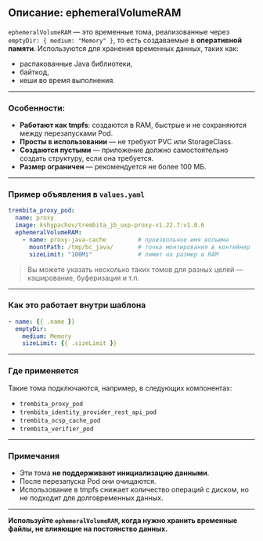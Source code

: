 ## Описание: ephemeralVolumeRAM

`ephemeralVolumeRAM` — это временные тома, реализованные через `emptyDir: { medium: "Memory" }`, то есть создаваемые в **оперативной памяти**. Используются для хранения временных данных, таких как:

- распакованные Java библиотеки,
- байткод,
- кеши во время выполнения.

---

### Особенности:

- **Работают как tmpfs**: создаются в RAM, быстрые и не сохраняются между перезапусками Pod.
- **Просты в использовании** — не требуют PVC или StorageClass.
- **Создаются пустыми** — приложение должно самостоятельно создать структуру, если она требуется.
- **Размер ограничен** — рекомендуется не более 100 МБ.

---

### Пример объявления в `values.yaml`

```yaml
trembita_proxy_pod:
  name: proxy
  image: kshypachov/trembita_jb_uxp-proxy-v1.22.7:v1.0.6
  ephemeralVolumeRAM:
    - name: proxy-java-cache         # произвольное имя вольюма
      mountPath: /tmp/bc_java/       # точка монтирования в контейнер
      sizeLimit: "100Mi"             # лимит на размер в RAM
```

> Вы можете указать несколько таких томов для разных целей — кэширование, буферизация и т.п.

---

### Как это работает внутри шаблона

```yaml
- name: {{ .name }}
  emptyDir:
    medium: Memory
    sizeLimit: {{ .sizeLimit }}
```

---

### Где применяется

Такие тома подключаются, например, в следующих компонентах:

- `trembita_proxy_pod`
- `trembita_identity_provider_rest_api_pod`
- `trembita_ocsp_cache_pod`
- `trembita_verifier_pod`

---

### Примечания

- Эти тома **не поддерживают инициализацию данными**.
- После перезапуска Pod они очищаются.
- Использование в tmpfs снижает количество операций с диском, но не подходит для долговременных данных.

--- 

**Используйте `ephemeralVolumeRAM`, когда нужно хранить временные файлы, не влияющие на постоянство данных.**